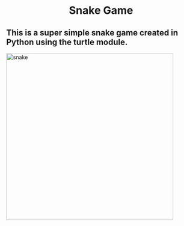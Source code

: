 <h1 align="center">Snake Game</h1>  

## This is a super simple snake game created in Python using the turtle module.

<img width="444" alt="snake" src="https://github.com/user-attachments/assets/963cf6b9-083f-47b1-87cb-950260bd25ab">
